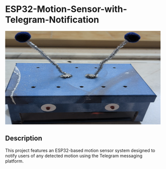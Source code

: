 # ESP32-Motion-Sensor-with-Telegram-Notification

<img src="images/Motion_sensor_smart.png" alt="Motion sensor smart" style="width:500px;height:300px;">

## Description

This project features an ESP32-based motion sensor system designed to notify users of any detected motion using the Telegram messaging platform.

